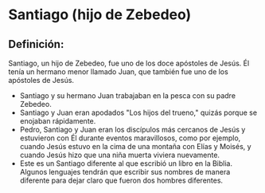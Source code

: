 # Santiago (hijo de Zebedeo)

## Definición: 

Santiago, un hijo de Zebedeo, fue uno de los doce apóstoles de Jesús.  Él tenía un hermano menor llamado Juan, que también fue uno de los apóstoles de Jesús.

* Santiago y su hermano Juan trabajaban en la pesca con su padre Zebedeo.
* Santiago y Juan eran apodados "Los hijos del trueno," quizás porque se enojaban rápidamente.
* Pedro, Santiago y Juan eran los discípulos más cercanos de Jesús y estuvieron con Él durante eventos maravillosos, como por ejemplo, cuando Jesús estuvo en la cima de una montaña con Elías y Moisés, y cuando Jesús hizo que una niña muerta viviera nuevamente.
* Este es un Santiago diferente al que escribió un libro en la Biblia.  Algunos lenguajes tendrán que escribir sus nombres de manera diferente para dejar claro que fueron dos hombres diferentes.

